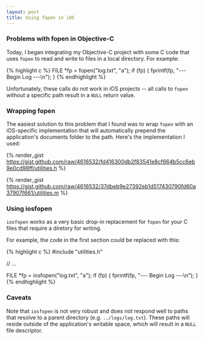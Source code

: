 ```yaml
---
layout: post
title: Using fopen in iOS
---
```


### Problems with fopen in Objective-C

Today, I began integrating my Objective-C project with some C code that uses `fopen` to read and write to files in a local directory. For example:

{% highlight c %}
FILE *fp = fopen("log.txt", "a");
if (fp) {
    fprintf(fp, "--- Begin Log ---\n");
}
{% endhighlight %}

Unfortunately, these calls do not work in iOS projects -- all calls to `fopen` without a specific path result in a `NULL` return value.

### Wrapping fopen

The easiest solution to this problem that I found was to wrap `fopen` with an iOS-specific implementation that will automatically prepend the application's documents folder to the path. Here's the implementation I used:

{% render_gist https://gist.github.com/raw/4616532/fd416300db2f83541e8cf664b5cc6eb9e0cd98ff/utilities.h %}

{% render_gist https://gist.github.com/raw/4616532/37dbeb9e27392eb1d517430790fd60a37907f661/utilities.m %}

### Using iosfopen

`iosfopen` works as a very basic drop-in replacement for `fopen` for your C files that require a diretory for writing.

For example, the code in the first section could be replaced with this:

{% highlight c %}
#include "utilities.h"

// ...

FILE *fp = iosfopen("log.txt", "a");
if (fp) {
    fprintf(fp, "--- Begin Log ---\n");
}
{% endhighlight %}

### Caveats

Note that `iosfopen` is not very robust and does not respond well to paths that resolve to a parent directory (e.g. `../logs/log.txt`). These paths will reside outside of the application's writable space, which will result in a `NULL` file descriptor.